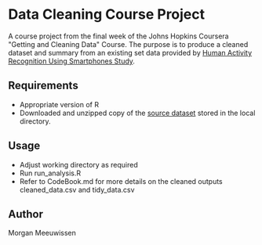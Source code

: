 # Data Cleaning Course Project
A course project from the final week of the Johns Hopkins Coursera "Getting and Cleaning Data" Course. The purpose is to produce a cleaned dataset and summary from an existing set data provided by [Human Activity Recognition Using Smartphones Study](http://archive.ics.uci.edu/ml/datasets/Human+Activity+Recognition+Using+Smartphones).

## Requirements
* Appropriate version of R
* Downloaded and unzipped copy of the [source dataset](https://d396qusza40orc.cloudfront.net/getdata%2Fprojectfiles%2FUCI%20HAR%20Dataset.zip) stored in the local directory.

## Usage
* Adjust working directory as required
* Run run_analysis.R
* Refer to CodeBook.md for more details on the cleaned outputs cleaned_data.csv and tidy_data.csv

## Author
Morgan Meeuwissen
